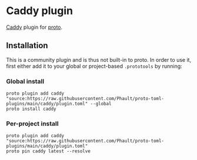 # Caddy plugin

[Caddy](https://caddyserver.com) plugin for [proto](https://github.com/moonrepo/proto).

## Installation

This is a community plugin and is thus not built-in to proto. In order to use it, first either add it to your global or project-based `.prototools` by running:

### Global install

```shell
proto plugin add caddy "source:https://raw.githubusercontent.com/Phault/proto-toml-plugins/main/caddy/plugin.toml" --global
proto install caddy
```

### Per-project install

```shell
proto plugin add caddy "source:https://raw.githubusercontent.com/Phault/proto-toml-plugins/main/caddy/plugin.toml"
proto pin caddy latest --resolve
```
